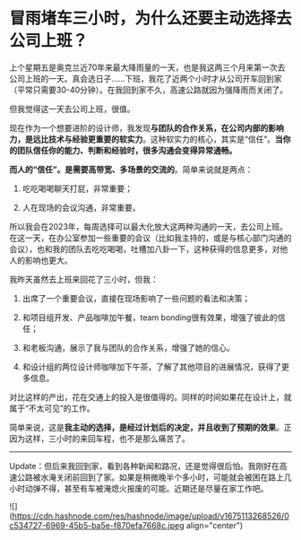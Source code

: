 # 冒雨堵车三小时，为什么还要主动选择去公司上班？

上个星期五是奥克兰近70年来最大降雨量的一天，也是我这两三个月来第一次去公司上班的一天。真会选日子……下班，我花了近两个小时才从公司开车回到家（平常只需要30-40分钟）。在我回到家不久，高速公路就因为强降雨而关闭了。

但我觉得这一天去公司上班，很值。

现在作为一个想要进阶的设计师，我发现**与团队的合作关系，在公司内部的影响力，是远比技术与经验更重要的软实力**。这种软实力的核心，其实是“信任”。**当你的团队信任你的能力、判断和经验时，很多沟通会变得异常通畅。**

**而人的“信任”。是需要高带宽、多场景的交流的**。简单来说就是两点：

1. 吃吃喝喝聊天打屁，非常重要；
    
2. 人在现场的会议沟通，非常重要。
    

所以我会在2023年，每周选择可以最大化放大这两种沟通的一天，去公司上班。在这一天，在办公室参加一些重要的会议（比如我主持的，或是与核心部门沟通的会议），也和我的团队去吃吃喝喝，吐槽加八卦一下，这种获得的信息更多，对他人的影响也更大。

我昨天虽然去上班来回花了三小时，但我：

1. 出席了一个重要会议，直接在现场影响了一些问题的看法和决策；
    
2. 和项目组开发、产品咖啡加午餐，team bonding很有效果，增强了彼此的信任；
    
3. 和老板沟通，展示了我与团队的合作关系，增强了她的信心。
    
4. 和设计组的两位设计师咖啡加下午茶，了解了其他项目的进展情况，获得了更多信息。
    

对比这样的产出，花在交通上的投入是很值得的。同样的时间如果花在设计上，就属于“不太可见”的工作。

简单来说，这是**我主动的选择，是经过计划后的决定，并且收到了预期的效果**。正因为这样，三小时的来回车程，也不是那么痛苦了。

---

Update：但后来我回到家，看到各种新闻和路况，还是觉得很后怕。我刚好在高速公路被水淹关闭前回到了家。如果是稍微晚半个多小时，可能就会被困在路上几小时动弹不得，甚至有车被淹熄火报废的可能。近期还是尽量在家工作吧。

![](https://cdn.hashnode.com/res/hashnode/image/upload/v1675113268526/0c534727-6969-45b5-ba5e-f870efa7668c.jpeg align="center")